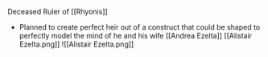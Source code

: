 Deceased Ruler of [[Rhyonis]]

- Planned to create perfect heir out of a construct that could be shaped to perfectly model the mind of he and his wife [[Andrea Ezelta]]
[[Alistair Ezelta.png]]
![[Alistair Ezelta.png]]